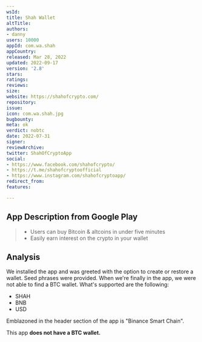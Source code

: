 ```yaml
---
wsId: 
title: Shah Wallet
altTitle: 
authors:
- danny 
users: 10000
appId: com.wa.shah
appCountry: 
released: Mar 28, 2022
updated: 2022-09-17
version: '2.8'
stars: 
ratings: 
reviews: 
size: 
website: https://shahofcrypto.com/
repository: 
issue: 
icon: com.wa.shah.jpg
bugbounty: 
meta: ok
verdict: nobtc
date: 2022-07-31
signer: 
reviewArchive: 
twitter: ShahOfCryptoApp
social:
- https://www.facebook.com/shahofcrypto/
- https://t.me/shahofcryptoofficial
- https://www.instagram.com/shahofcryptoapp/ 
redirect_from: 
features: 

---
```


## App Description from Google Play 

> - Users can buy Bitcoin & altcoins in under five minutes
> - Easily earn interest on the crypto in your wallet

## Analysis 

We installed the app and was greeted with the option to create or restore a wallet. Seed phrases were provided. When we're finally in the app, we were not able to find a BTC wallet. What's supported are the following: 

- SHAH 
- BNB
- USD 

Emblazoned in the header section of the app is "Binance Smart Chain". 

This app **does not have a BTC wallet.**


